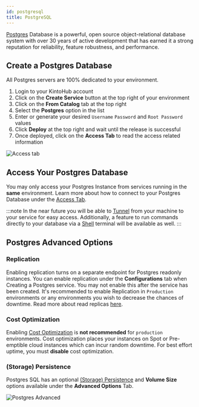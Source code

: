 ```yaml
---
id: postgresql
title: PostgreSQL
---
```


[Postgres](https://www.postgresql.org/) Database is a powerful, open source object-relational database system with over 30 years of active development that has earned it a strong reputation for reliability, feature robustness, and performance.

## Create a Postgres Database

All Postgres servers are 100% dedicated to your environment.

1. Login to your KintoHub account
2. Click on the **Create Service** button at the top right of your environment
3. Click on the **From Catalog** tab at the top right
4. Select the **Postgres** option in the list
5. Enter or generate your desired `Username` `Password` and `Root Password` values
6. Click **Deploy** at the top right and wait until the release is successful
7. Once deployed, click on the **Access Tab** to read the access related information

![Access tab](/img/features/access-tab.png)

## Access Your Postgres Database

You may only access your Postgres Instance from services running in the **same** environment.
Learn more about how to connect to your Postgres Database under the [Access Tab](../features/features-access.md#postgres).

:::note
In the near future you will be able to [Tunnel](https://feedback.kintohub.com/feature-requests/p/port-forwarding-for-debugging) from your machine to your service for easy access.
Additionally, a feature to run commands directly to your database via a [Shell](https://feedback.kintohub.com/feature-requests/p/shell-access) terminal will be available as well.
:::

## Postgres Advanced Options

### Replication

Enabling replication turns on a separate endpoint for Postgres readonly instances.
You can enable replication under the **Configurations** tab when Creating a Postgres service.
You may not enable this after the service has been created.
It's recommended to enable Replication in `Production` environments or any environments you wish to decrease the chances of downtime.
Read more about read replicas [here](https://www.postgresql.org/docs/9.1/high-availability.html).

### Cost Optimization

Enabling [Cost Optimization](../features/features-advanced.md#cost-optimization) is **not recommended** for `production` environments.
Cost optimization places your instances on Spot or Pre-emptible cloud instances which can incur random downtime.
For best effort uptime, you must **disable** cost optimization.

### (Storage) Persistence

Postgres SQL has an optional [(Storage) Persistence](../features/features-advanced.md#storage-persistence) and **Volume Size** options available under the **Advanced Options** Tab.

![Postgres Advanced](/img/catalogs/redis-advanced.png)
